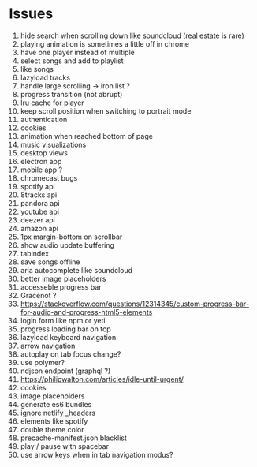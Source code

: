# Issues

1. hide search when scrolling down like soundcloud (real estate is rare)
1. playing animation is sometimes a little off in chrome
1. have one player instead of multiple
1. select songs and add to playlist
1. like songs
1. lazyload tracks
1. handle large scrolling -> iron list ?
1. progress transition (not abrupt)
1. lru cache for player
1. keep scroll position when switching to portrait mode
1. authentication
1. cookies
1. animation when reached bottom of page
1. music visualizations
1. desktop views
1. electron app
1. mobile app ?
1. chromecast bugs
1. spotify api
1. 8tracks api
1. pandora api
1. youtube api
1. deezer api
1. amazon api
1. 1px margin-bottom on scrollbar
1. show audio update buffering
1. tabindex
1. save songs offline
1. aria autocomplete like soundcloud
1. better image placeholders
1. accesseble progress bar
1. Gracenot ?
1. https://stackoverflow.com/questions/12314345/custom-progress-bar-for-audio-and-progress-html5-elements
1. login form like npm or yeti
1. progress loading bar on top
1. lazyload keyboard navigation
1. arrow navigation
1. autoplay on tab focus change?
1. use polymer?
1. ndjson endpoint (graphql ?)
1. https://philipwalton.com/articles/idle-until-urgent/
1. cookies
1. image placeholders
1. generate es6 bundles
1. ignore netlify \_headers
1. elements like spotify
1. double theme color
1. precache-manifest.json blacklist
1. play / pause with spacebar
1. use arrow keys when in tab navigation modus?
